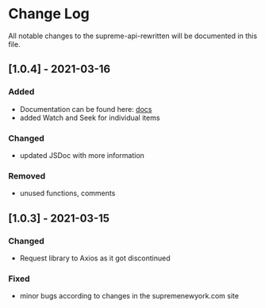 # Change Log
All notable changes to the supreme-api-rewritten will be documented in this file.

## [1.0.4] - 2021-03-16

### Added
* Documentation can be found here: [docs](https://github.com/kacperkwapisz/supreme-api-rewritten/wiki/Docs)
* added Watch and Seek for individual items

### Changed
* updated JSDoc with more information

[comment]: <> (### Fixed)

### Removed
* unused functions, comments

## [1.0.3] - 2021-03-15

### Changed
* Request library to Axios as it got discontinued

### Fixed
* minor bugs according to changes in the supremenewyork.com site
